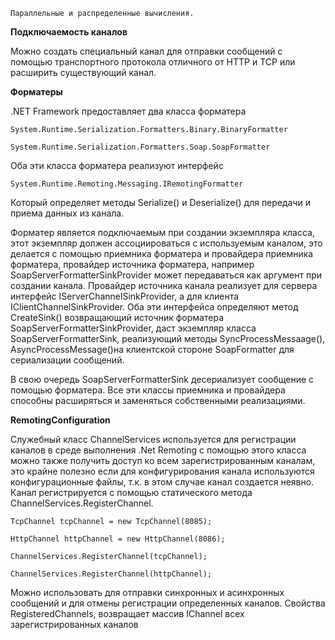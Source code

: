 ```
Параллельные и распределенные вычисления.
```
**Подключаемость каналов**

Можно создать специальный канал для отправки сообщений с помощью транспортного протокола
отличного от HTTP и TCP или расширить существующий канал.

**Форматеры**

.NET Framework предоставляет два класса форматера

```
System.Runtime.Serialization.Formatters.Binary.BinaryFormatter

System.Runtime.Serialization.Formatters.Soap.SoapFormatter
```

Оба эти класса форматера реализуют интерфейс

```
System.Runtime.Remoting.Messaging.IRemotingFormatter
```

Который определяет методы Serialize() и Deserialize() для передачи и приема данных из канала.

Форматер является подключаемым при создании экземпляра класса, этот экземпляр должен
ассоциироваться с используемым каналом, это делается с помощью приемника форматера и
провайдера приемника форматера, провайдер источника форматера, например
SoapServerFormatterSinkProvider может передаваться как аргумент при создании канала.
Провайдер источника канала реализует для сервера интерфейс IServerChannelSinkProvider, а для
клиента IClientChannelSinkProvider. Оба эти интерфейса определяют метод CreateSink()
возвращающий источник форматера SoapServerFormatterSinkProvider, даст экземпляр класса
SoapServerFormatterSink, реализующий методы SynсProcessMessaage(), AsynсProcessMessage()на
клиентской стороне SoapFormatter для сериализации сообщений.

В свою очередь SoapServerFormatterSink десериализует сообщение с помощью форматера. Все эти
классы приемника и провайдера способны расширяться и заменяться собственными
реализациями.

**RemotingConfiguration**

Служебный класс ChannelServices используется для регистрации каналов в среде выполнения .Net
Remoting с помощью этого класса можно также получить доступ ко всем зарегистрированным
каналам, это крайне полезно если для конфигурирования канала используются
конфигурационные файлы, т.к. в этом случае канал создается неявно. Канал регистрируется с
помощью статического метода ChannelServices.RegisterChannel.

```
TcpChannel tcpChannel = new TcpChannel(8085);

HttpChannel httpChannel = new HttpChannel(8086);

ChannelServices.RegisterChannel(tcpChannel);

ChannelServices.RegisterChannel(httpChannel);
```

Можно использовать для отправки синхронных и асинхронных сообщений и для отмены
регистрации определенных каналов. Свойства RegisteredChannels, возвращает массив IChannel
всех зарегистрированных каналов


